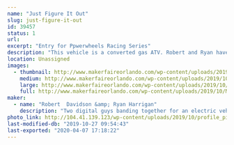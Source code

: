 ```yaml
---
name: "Just Figure It Out"
slug: just-figure-it-out
id: 39457
status: 1
url: 
excerpt: "Entry for Ppwerwheels Racing Series"
description: "This vehicle is a converted gas ATV. Robert and Ryan have 'learned while doing' for this project. Through determination and luck, this vehicle has made it as a competitor in this year's race"
location: Unassigned
images:
  - thumbnail: http://www.makerfaireorlando.com/wp-content/uploads/2019/10/MVIMG_20191013_101128.jpg
    medium: http://www.makerfaireorlando.com/wp-content/uploads/2019/10/MVIMG_20191013_101128.jpg
    large: http://www.makerfaireorlando.com/wp-content/uploads/2019/10/MVIMG_20191013_101128.jpg
    full: http://www.makerfaireorlando.com/wp-content/uploads/2019/10/MVIMG_20191013_101128.jpg
maker:
  - name: "Robert  Davidson &amp; Ryan Harrigan"
    description: "Two digital guys banding together for an electric vehicle"
photo_link: http://104.41.139.123/wp-content/uploads/2019/10/profile_pic-1024x768.jpeg
last-modified-db: "2019-10-27 09:54:43"
last-exported: "2020-04-07 17:18:22"
---
```


